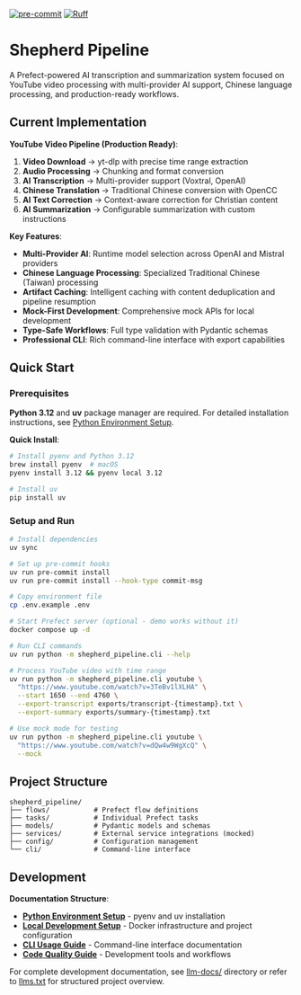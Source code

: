 [![pre-commit](https://img.shields.io/badge/pre--commit-enabled-brightgreen?logo=pre-commit)](https://github.com/pre-commit/pre-commit)
[![Ruff](https://img.shields.io/endpoint?url=https://raw.githubusercontent.com/astral-sh/ruff/main/assets/badge/v2.json)](https://github.com/astral-sh/ruff)

# Shepherd Pipeline

A Prefect-powered AI transcription and summarization system focused on YouTube video processing with multi-provider AI support, Chinese language processing, and production-ready workflows.

## Current Implementation

**YouTube Video Pipeline (Production Ready)**:
1. **Video Download** → yt-dlp with precise time range extraction
2. **Audio Processing** → Chunking and format conversion
3. **AI Transcription** → Multi-provider support (Voxtral, OpenAI)
4. **Chinese Translation** → Traditional Chinese conversion with OpenCC
5. **AI Text Correction** → Context-aware correction for Christian content
6. **AI Summarization** → Configurable summarization with custom instructions

**Key Features**:
- **Multi-Provider AI**: Runtime model selection across OpenAI and Mistral providers
- **Chinese Language Processing**: Specialized Traditional Chinese (Taiwan) processing
- **Artifact Caching**: Intelligent caching with content deduplication and pipeline resumption
- **Mock-First Development**: Comprehensive mock APIs for local development
- **Type-Safe Workflows**: Full type validation with Pydantic schemas
- **Professional CLI**: Rich command-line interface with export capabilities

## Quick Start

### Prerequisites

**Python 3.12** and **uv** package manager are required. For detailed installation instructions, see [Python Environment Setup](llm-docs/python-env.md).

**Quick Install**:
```bash
# Install pyenv and Python 3.12
brew install pyenv  # macOS
pyenv install 3.12 && pyenv local 3.12

# Install uv
pip install uv
```

### Setup and Run

```bash
# Install dependencies
uv sync

# Set up pre-commit hooks
uv run pre-commit install
uv run pre-commit install --hook-type commit-msg

# Copy environment file
cp .env.example .env

# Start Prefect server (optional - demo works without it)
docker compose up -d

# Run CLI commands
uv run python -m shepherd_pipeline.cli --help

# Process YouTube video with time range
uv run python -m shepherd_pipeline.cli youtube \
  "https://www.youtube.com/watch?v=3TeBv1lXLHA" \
  --start 1650 --end 4760 \
  --export-transcript exports/transcript-{timestamp}.txt \
  --export-summary exports/summary-{timestamp}.txt

# Use mock mode for testing
uv run python -m shepherd_pipeline.cli youtube \
  "https://www.youtube.com/watch?v=dQw4w9WgXcQ" \
  --mock
```

## Project Structure

```
shepherd_pipeline/
├── flows/           # Prefect flow definitions
├── tasks/           # Individual Prefect tasks
├── models/          # Pydantic models and schemas
├── services/        # External service integrations (mocked)
├── config/          # Configuration management
└── cli/             # Command-line interface
```

## Development

**Documentation Structure**:
- **[Python Environment Setup](llm-docs/python-env.md)** - pyenv and uv installation
- **[Local Development Setup](llm-docs/local-dev.md)** - Docker infrastructure and project configuration
- **[CLI Usage Guide](llm-docs/cli-usage.md)** - Command-line interface documentation
- **[Code Quality Guide](llm-docs/code-quality.md)** - Development tools and workflows

For complete development documentation, see [llm-docs/](llm-docs/) directory or refer to [llms.txt](llms.txt) for structured project overview.
